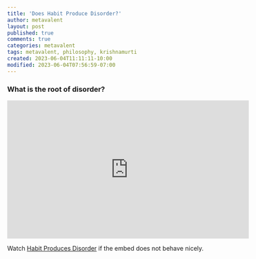 ```yaml
---
title: 'Does Habit Produce Disorder?'
author: metavalent
layout: post
published: true
comments: true
categories: metavalent
tags: metavalent, philosophy, krishnamurti
created: 2023-06-04T11:11:11-10:00
modified: 2023-06-04T07:56:59-07:00
---
```


### What is the root of disorder?

<iframe id="ytplayer" type="text/html" loading="lazy" width="560" height="320"
  src="https://www.youtube.com/dgY?autoplay=1"
  frameborder="0"></iframe>

Watch [Habit Produces Disorder](https://youtu.be/p-rQ8UmnpgY) if the embed does not behave nicely.


